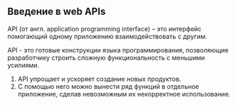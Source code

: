 ## Введение в web APIs
API (от англ. application programming interface) – это интерфейс помогающий одному приложению взаимодействовать с другим.

API - это готовые конструкции языка программирования, позволяющие разработчику строить сложную функциональность с меньшими усилиями.

1. API упрощает и ускоряет создание новых продуктов.
2. С помощью него можно вынести ряд функций в отдельное приложение, сделав невозможным их некорректное использование.
